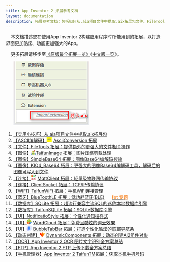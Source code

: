 ```yaml
---
title: App Inventor 2 拓展参考文档
layout: documentation
description: 拓展参考文档：包括如何从.aia项目文件中提取.aix拓展包文件、FileTools 拓展、TaifunImage 拓展、SimpleBase64 拓展、MqttClient 拓展、ClientSocket 拓展等。
---
```


&nbsp;&nbsp;&nbsp;&nbsp;本文档描述您在使用App Inventor 2构建应用程序时所能用到的拓展，以打造界面更加酷炫、功能更加强大的App。

&nbsp;&nbsp;&nbsp;&nbsp;更多拓展请移步至[《原版最全拓展一览》](https://puravidaapps.com/extensions.php)《[中文版一览](https://peterzhong1219.gitee.io/pura_vida_apps/index.html)》。

&nbsp;&nbsp;&nbsp;&nbsp;&nbsp;&nbsp;![拓展](images/拓展.png)

1. [【实用小技巧】从.aia项目文件中提取.aix拓展包](extract_aix_from_aia.html)
1. [【ASCII编解码】<img src="data:image/png;base64,iVBORw0KGgoAAAANSUhEUgAAABAAAAAQCAIAAACQkWg2AAAACXBIWXMAAAsSAAALEgHS3X78AAAA1klEQVR42mP4/5+BJESa6oHS8OMHG4Tx6RMPPg2bNnlPm5Z+7Zp6UtLsvXsd9uxxrKpqWbEidOHC2KlTM75940DXkJw8y8Nj67Fj5rm5Ezs7S0pKOoGCN26oFhd3FRb2fP7MhaLh7l2F8vK2rq6Sjo7SlpbKurr6ZcvCgeS8efETJ+YARb584UTR8PUr1MYvX7hu31b++ZMVyH70SObvX0agl75/Z//3b0jFAyENrxj+32b4/57h/3OG/y8Y/r9k+P8dvwagoksM/x8w/L8B1gkk31HVSQDpTO7uYTqjvQAAAABJRU5ErkJggg==" style="margin:-4px 5px 0 0">AsciiConversion 拓展](AsciiConversion.html)
1. [【文件】FileTools 拓展：提供额外的更强大的文件相关操作](../components/storage.html#FileTools)
1. [【图像】![logo](TaifunImage/logo.png)TaifunImage 拓展：图片压缩剪裁处理](TaifunImage.html)
1. [【图像】SimpleBase64 拓展：图像Base64编解码传输](../components/connectivity.html#SimpleBase64)
1. [【图像】KIO4_Base64 拓展：更强大的图像Base64编解码工具，解码后的图像可写入到文件](KIO4_Base64.html)
1. [【连接】<img src="images/mqtt_icon.png" style="width:16px;margin:-4px 5px 0 0">MqttClient 拓展：轻量级物联网传输协议](../components/connectivity.html#Mqtt)
1. [【连接】ClientSocket 拓展：TCP/IP传输协议](../components/connectivity.html#Socket)
1. [【WIFI】TaifunWiFi 拓展：手机WiFi连接管理](https://puravidaapps.com/wifi.php)
1. [【蓝牙】BlueToothLE 拓展：低功耗蓝牙(BLE)](https://iot.appinventor.mit.edu/#/bluetoothle/bluetoothleintro)  [<font style="margin-left:20px;color:#F88D34;font-weight:bold;">Iot 专题</font>](../iot/?f=ext)
1. [【数据库】SQLite 拓展：超流行兼容主流SQL的迷你本地数据库引擎](https://github.com/frdfsnlght/aix-SQLite)
1. [【数据库】TaifunSQLite 拓展：SQLite数据库引擎](http://puravidaapps.com/sqlite.php)
1. [【UI】NotificatioStyle 拓展：个性化通知栏样式](https://github.com/jarlisson2/NotificationStyleAIX)
1. [【UI】<img src="WordCloud/icon.png" style="width:16px;margin:-4px 5px 0 0">WordCloud 拓展：免费且酷炫的词云效果](word_cloud.html)
1. [【UI】<img src="navbar/BubbleTabBar.png" style="width:16px;margin:-4px 5px 0 0">BubbleTabBar 拓展：打造个性化酷炫的底部导航条](navbar.html)
1. [【动态创建】<img src="DynamicComponents/icon.png" style="width:16px;margin:-4px 5px 0 0">DynamicComponents 拓展：动态创建AI2组件对象](dynamic_components.html)
1. [【OCR】App Inventor 2 OCR 图片文字识别全方案总结](../pro/ocr.html)
1. [【FTP】App Inventor 2 FTP 上传下载全方案总结](../pro/ftp.html)
1. [【手机管理器】App Inventor 2 TaifunTM拓展：获取本机手机号码](phone_manager.html)
